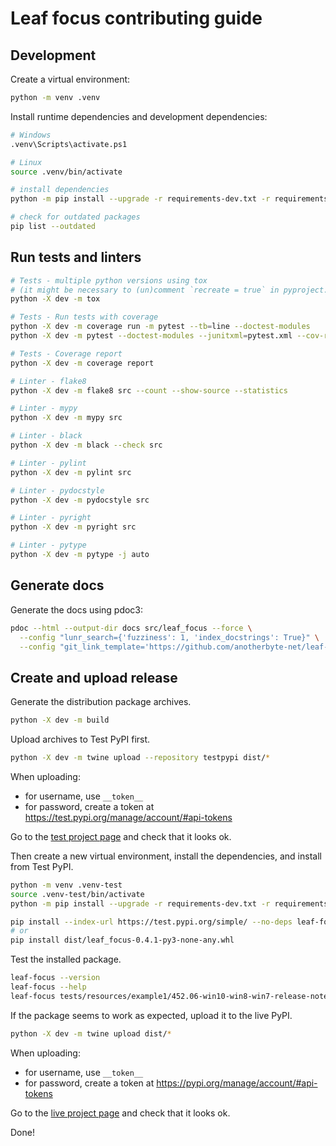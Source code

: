 # Leaf focus contributing guide

## Development

Create a virtual environment:

```bash
python -m venv .venv
```

Install runtime dependencies and development dependencies:

```bash
# Windows
.venv\Scripts\activate.ps1

# Linux
source .venv/bin/activate

# install dependencies
python -m pip install --upgrade -r requirements-dev.txt -r requirements.txt

# check for outdated packages
pip list --outdated
```

## Run tests and linters

```bash
# Tests - multiple python versions using tox
# (it might be necessary to (un)comment `recreate = true` in pyproject.toml)
python -X dev -m tox

# Tests - Run tests with coverage
python -X dev -m coverage run -m pytest --tb=line --doctest-modules
python -X dev -m pytest --doctest-modules --junitxml=pytest.xml --cov-report=term-missing:skip-covered --cov=src/ tests/ | tee pytest-coverage.txt

# Tests - Coverage report
python -X dev -m coverage report

# Linter - flake8
python -X dev -m flake8 src --count --show-source --statistics

# Linter - mypy
python -X dev -m mypy src

# Linter - black
python -X dev -m black --check src

# Linter - pylint
python -X dev -m pylint src

# Linter - pydocstyle
python -X dev -m pydocstyle src

# Linter - pyright
python -X dev -m pyright src

# Linter - pytype
python -X dev -m pytype -j auto
```

## Generate docs

Generate the docs using pdoc3:

```bash
pdoc --html --output-dir docs src/leaf_focus --force \
  --config "lunr_search={'fuzziness': 1, 'index_docstrings': True}" \
  --config "git_link_template='https://github.com/anotherbyte-net/leaf-focus/blob/{commit}/{path}#L{start_line}-L{end_line}'"
```

## Create and upload release

Generate the distribution package archives.

```bash
python -X dev -m build
```

Upload archives to Test PyPI first.

```bash
python -X dev -m twine upload --repository testpypi dist/*
```

When uploading:

- for username, use `__token__`
- for password, create a token at https://test.pypi.org/manage/account/#api-tokens

Go to the [test project page](https://test.pypi.org/project/leaf-focus) and check that it looks ok.

Then create a new virtual environment, install the dependencies, and install from Test PyPI.

```bash
python -m venv .venv-test
source .venv-test/bin/activate
python -m pip install --upgrade -r requirements-dev.txt -r requirements.txt

pip install --index-url https://test.pypi.org/simple/ --no-deps leaf-focus
# or
pip install dist/leaf_focus-0.4.1-py3-none-any.whl
```

Test the installed package.

```bash
leaf-focus --version
leaf-focus --help
leaf-focus tests/resources/example1/452.06-win10-win8-win7-release-notes.pdf .pypi-test/ --ocr --exe-dir [path-to-xpdf-exe-dir]
```

If the package seems to work as expected, upload it to the live PyPI.

```bash
python -X dev -m twine upload dist/*
```

When uploading:

- for username, use `__token__`
- for password, create a token at https://pypi.org/manage/account/#api-tokens

Go to the [live project page](https://pypi.org/project/leaf-focus) and check that it looks ok.

Done!
